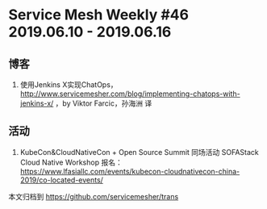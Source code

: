 # Service Mesh Weekly #46 2019.06.10 - 2019.06.16

## 博客

1. 使用Jenkins X实现ChatOps，http://www.servicemesher.com/blog/implementing-chatops-with-jenkins-x/ ，by Viktor Farcic，孙海洲 译

## 活动

1. KubeCon&CloudNativeCon + Open Source Summit 同场活动 SOFAStack Cloud Native Workshop 报名：https://www.lfasiallc.com/events/kubecon-cloudnativecon-china-2019/co-located-events/

本文归档到 https://github.com/servicemesher/trans
